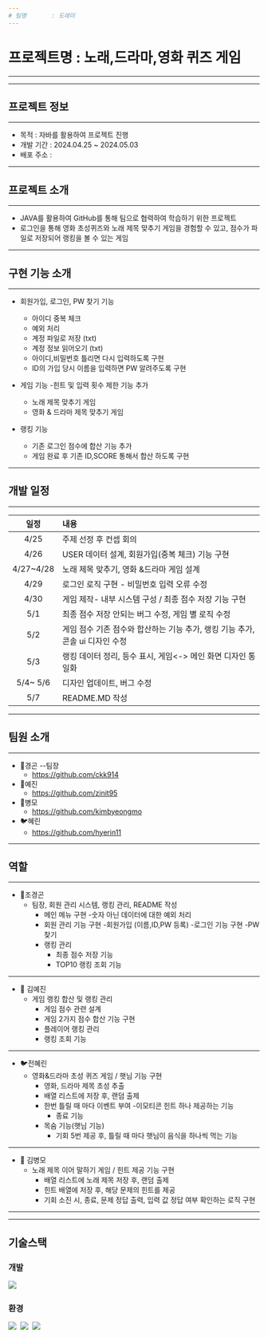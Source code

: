 ```yaml
---
# 팀명       : 도레미
---
```

# 프로젝트명 : 노래,드라마,영화 퀴즈 게임 
---
---
## 프로젝트 정보
---
- 목적 : 자바를 활용하여 프로젝트 진행
- 개발 기간 : 2024.04.25 ~ 2024.05.03
- 배포 주소 :

---

## 프로젝트 소개
---
- JAVA를 활용하여 GitHub를 통해 팀으로 협력하여 학습하기 위한 프로젝트
- 로그인을 통해 영화 초성퀴즈와 노래 제목 맞추기 게임을 경험할 수 있고, 점수가 파일로 저장되어
  랭킹을 볼 수 있는 게임



---
## 구현 기능 소개
---
- 회원가입, 로그인, PW 찾기 기능  
  - 아이디 중복 체크  
  - 예외 처리  
  - 계정 파일로 저장 (txt)  
  - 계정 정보 읽어오기 (txt)
  - 아이디,비밀번호 틀리면 다시 입력하도록 구현
  - ID의 가입 당시 이름을 입력하면 PW 알려주도록 구현
  
- 게임 기능
  -힌트 및 입력 횟수 제한 기능 추가
  - 노래 제목 맞추기 게임
  - 영화 & 드라마 제목 맞추기 게임
- 랭킹 기능
   - 기존 로그인 점수에 합산 기능 추가
   - 게임 완료 후 기존 ID,SCORE 통해서 합산 하도록 구현

---
## 개발 일정
---
일정|내용|
|:------:|:---|
|4/25|주제 선정 후 컨셉 회의|
|4/26|USER 데이터 설계, 회원가입(중복 체크) 기능 구현|
|4/27~4/28| 노래 제목 맞추기, 영화 &드라마 게임 설계|
|4/29|로그인 로직 구현 - 비밀번호 입력 오류 수정|
|4/30|게임 제작- 내부 시스템 구성 / 최종 점수 저장 기능 구현|
|5/1|최종 점수 저장 안되는 버그 수정, 게임 별 로직 수정|
|5/2|게임 점수 기존 점수와 합산하는 기능 추가, 랭킹 기능 추가, 콘솔 ui 디자인 수정|
|5/3|랭킹 데이터 정리, 등수 표시, 게임<-> 메인 화면 디자인 통일화|
|5/4~ 5/6|디자인 업데이트, 버그 수정|
|5/7|README.MD 작성|


---
## 팀원 소개
---
- 🦉경곤 --팀장
  - https://github.com/ckk914
- 🐠예진
  - https://github.com/zinit95
- 🐻병모
  - https://github.com/kimbyeongmo
- 🐦혜린
  - https://github.com/hyerin11

--- 

## 역할 
---
- 🦉조경곤
  - 팀장, 회원 관리 시스템, 랭킹 관리, README 작성
     - 메인 메뉴 구현
       -숫자 아닌 데이터에 대한 예외 처리
     - 회원 관리 기능 구현
       -회원가입 (이름,ID,PW 등록)
       -로그인 기능 구현
       -PW 찾기
    - 랭킹 관리
       - 최종 점수 저장 기능
       - TOP10 랭킹 조회 기능
---
- 🐠 김예진
   - 게임 랭킹 합산 및 랭킹 관리
     - 게임 점수 관련 설계
     - 게임 2가지 점수 합산 기능 구현
     - 플레이어 랭킹 관리
     - 랭킹 조회 기능
---
- 🐦전혜린
   - 영화&드라마 초성 퀴즈 게임 / 햇님 기능 구현
     - 영화, 드라마 제목 초성 추출
     - 배열 리스트에 저장 후, 랜덤 출제
     - 한번 틀릴 때 마다 이벤트 부여
       -이모티콘 힌트 하나 제공하는 기능
       - 종료 기능
     - 목숨 기능(햇님 기능)
       - 기회 5번 제공 후, 틀릴 때 마다 햇님이 음식을 하나씩 먹는 기능
---
- 🐻 김병모
   - 노래 제목 이어 말하기 게임 / 힌트 제공 기능 구현
     - 배열 리스트에 노래 제목 저장 후, 랜덤 출제
     - 힌트 배열에 저장 후, 해당 문제의 힌트를 제공
     - 기회 소진 시, 종료, 문제 정답 출력, 입력 값 정답 여부 확인하는 로직 구현
    
---

       
     

---

## 기술스택
### 개발
<div>
<img src="https://img.shields.io/badge/java-%23ED8B00.svg?style=for-the-badge&logo=openjdk&logoColor=white" />&nbsp
</div>

### 환경
<div>
  <img src="https://img.shields.io/badge/IntelliJIDEA-000000.svg?style=for-the-badge&logo=intellij-idea&logoColor=white" />&nbsp
  <img src="https://img.shields.io/badge/git-007396.svg?style=for-the-badge&logo=git&logoColor=white" />&nbsp
  <img src="https://img.shields.io/badge/github-181717.svg?style=for-the-badge&logo=github&logoColor=white" />&nbsp
  
</div>

